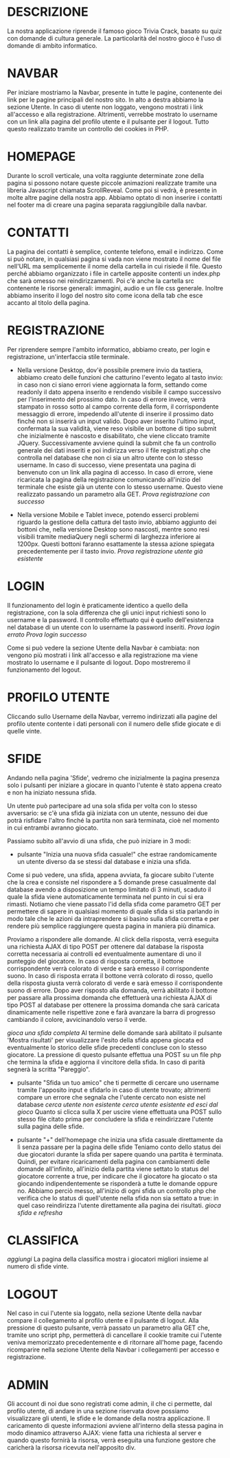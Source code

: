 # DESCRIZIONE
La nostra applicazione riprende il famoso gioco Trivia Crack, basato su quiz con domande di cultura generale. La particolarità del nostro gioco è l'uso di domande di ambito informatico.

# NAVBAR
Per iniziare mostriamo la Navbar, presente in tutte le pagine, contenente dei link per le pagine principali del nostro sito. In alto a destra abbiamo la sezione Utente. In caso di utente non loggato, vengono mostrati i link all'accesso e alla registrazione. Altrimenti, verrebbe mostrato lo username con un link alla pagina del profilo utente e il pulsante per il logout. Tutto questo realizzato tramite un controllo dei cookies in PHP.

# HOMEPAGE
Durante lo scroll verticale, una volta raggiunte determinate zone della pagina si possono notare queste piccole animazioni realizzate tramite una libreria Javascript chiamata ScrollReveal. Come poi si vedrà, è presente in molte altre pagine della nostra app.
Abbiamo optato di non inserire i contatti nel footer ma di creare una pagina separata raggiungibile dalla navbar.

# CONTATTI
La pagina dei contatti è semplice, contente telefono, email e indirizzo.
Come si può notare, in qualsiasi pagina si vada non viene mostrato il nome del file nell'URL ma semplicemente il nome della cartella in cui risiede il file. Questo perché abbiamo organizzato i file in cartelle apposite contenti un index.php che sarà omesso nei reindirizzamenti.
Poi c'è anche la cartella src contenente le risorse generali: immagini, audio e un file css generale.
Inoltre abbiamo inserito il logo del nostro sito come icona della tab che esce accanto al titolo della pagina.

# REGISTRAZIONE
Per riprendere sempre l'ambito informatico, abbiamo creato, per login e registrazione, un'interfaccia stile terminale.


- Nella versione Desktop, dov'è possibile premere invio da tastiera, abbiamo creato delle funzioni che catturino l'evento legato al tasto invio: in caso non ci siano errori viene aggiornata la form, settando come readonly il dato appena inserito e rendendo visibile il campo successivo per l'inserimento del prossimo dato. In caso di errore invece, verrà stampato in rosso sotto al campo corrente della form, il corrispondente messaggio di errore, impedendo all'utente di inserire il prossimo dato finché non si inserirà un input valido. 
Dopo aver inserito l'ultimo input, confermata la sua validità, viene reso visibile un bottone di tipo submit che inizialmente è nascosto e disabilitato, che viene cliccato tramite JQuery. Successivamente avviene quindi la submit che fa un controllo generale dei dati inseriti e poi indirizza verso il file registrati.php che controlla nel database che non ci sia un altro utente con lo stesso username. In caso di successo, viene presentata una pagina di benvenuto con un link alla pagina di accesso. In caso di errore, viene ricaricata la pagina della registrazione comunicando all'inizio del terminale che esiste già un utente con lo stesso username. Questo viene realizzato passando un parametro alla GET.
*Prova registrazione con successo*

- Nella versione Mobile e Tablet invece, potendo esserci problemi riguardo la gestione della cattura del tasto invio, abbiamo aggiunto dei bottoni che, nella versione Desktop sono nascosti, mentre sono resi visibili tramite mediaQuery negli schermi di larghezza inferiore ai 1200px. Questi bottoni faranno esattamente la stessa azione spiegata precedentemente per il tasto invio.
*Prova registrazione utente già esistente*

# LOGIN
Il funzionamento del login è praticamente identico a quello della registrazione, con la sola differenza che gli unici input richiesti sono lo username e la password. Il controllo effettuato qui è quello dell'esistenza nel database di un utente con lo username la password inseriti.
*Prova login errato*
*Prova login successo*

Come si può vedere la sezione Utente della Navbar è cambiata: non vengono più mostrati i link all'accesso e alla registrazione ma viene mostrato lo username e il pulsante di logout. Dopo mostreremo il funzionamento del logout.

# PROFILO UTENTE
Cliccando sullo Username della Navbar, verremo indirizzati alla pagine del profilo utente contente i dati personali con il numero delle sfide giocate e di quelle vinte.

# SFIDE
Andando nella pagina 'Sfide', vedremo che inizialmente la pagina presenza solo i pulsanti per iniziare a giocare in quanto l'utente è stato appena creato e non ha iniziato nessuna sfida. 

Un utente può partecipare ad una sola sfida per volta con lo stesso avversario: se c'è una sfida già iniziata con un utente, nessuno dei due potrà risfidare l'altro finché la partita non sarà terminata, cioè nel momento in cui entrambi avranno giocato.


Passiamo subito all'avvio di una sfida, che può iniziare in 3 modi:
- pulsante "Inizia una nuova sfida casuale!" che estrae randomicamente un utente diverso da se stessi dal database e inizia una sfida.

Come si può vedere, una sfida, appena avviata, fa giocare subito l'utente che la crea e consiste nel rispondere a 5 domande prese casualmente dal database avendo a disposizione un tempo limitato di 3 minuti, scaduto il quale la sfida viene automaticamente terminata nel punto in cui si era rimasti. Notiamo che viene passato l'id della sfida come parametro GET per permettere di sapere in qualsiasi momento di quale sfida si stia parlando in modo tale che le azioni da intraprendere si basino sulla sfida corretta e per rendere più semplice raggiungere questa pagina in maniera più dinamica.

Proviamo a rispondere alle domande. Al click della risposta, verrà eseguita una richiesta AJAX di tipo POST per ottenere dal database la risposta corretta necessaria ai controlli ed eventualmente aumentare di uno il punteggio del giocatore. In caso di risposta corretta, il bottone corrispondente verrà colorato di verde e sarà emesso il corrispondente suono. In caso di risposta errata il bottone verrà colorato di rosso, quello della risposta giusta verrà colorato di verde e sarà emesso il corrispondente suono di errore. Dopo aver risposto alla domanda, verrà abilitato il bottone per passare alla prossima domanda che effettuerà una richiesta AJAX di tipo POST al database per ottenere la prossima domanda che sarà caricata dinamicamente nelle rispettive zone e farà avanzare la barra di progresso cambiando il colore, avvicinandolo verso il verde.

*gioca una sfida completa*
Al termine delle domande sarà abilitato il pulsante 'Mostra risultati' per visualizzare l'esito della sfida appena giocata ed eventualmente lo storico delle sfide precedenti concluse con lo stesso giocatore. La pressione di questo pulsante effettua una POST su un file php che termina la sfida e aggiorna il vincitore della sfida.
In caso di parità segnerà la scritta "Pareggio".


- pulsante "Sfida un tuo amico" che ti permette di cercare uno username tramite l'apposito input e sfidarlo in caso di utente trovato; altrimenti compare un errore che segnala che l'utente cercato non esiste nel database
*cerca utente non esistente*
*cerca utente esistente ed esci dal gioco*
Quanto si clicca sulla X per uscire viene effettuata una POST sullo stesso file citato prima per concludere la sfida e reindirizzare l'utente sulla pagina delle sfide.


- pulsante "+" dell'homepage che inizia una sfida casuale direttamente da lì senza passare per la pagina delle sfide
Teniamo conto dello status dei due giocatori durante la sfida per sapere quando una partita è terminata. Quindi, per evitare ricaricamenti della pagina con cambiamenti delle domande all'infinito, all'inizio della partita viene settato lo status del giocatore corrente a true, per indicare che il giocatore ha giocato o sta giocando indipendentemente se risponderà a tutte le domande oppure no. Abbiamo perciò messo, all'inizio di ogni sfida un controllo php che verifica che lo status di quell'utente nella sfida non sia settato a true: in quel caso reindirizza l'utente direttamente alla pagina dei risultati.
*gioca sfida e refresha*

# CLASSIFICA
*aggiungi*
La pagina della classifica mostra i giocatori migliori insieme al numero di sfide vinte.

# LOGOUT
Nel caso in cui l'utente sia loggato, nella sezione Utente della navbar compare il collegamento al profilo utente e il pulsante di logout. Alla pressione di questo pulsante, verrà passato un parametro alla GET che, tramite uno script php, permetterà di cancellare il cookie tramite cui l'utente veniva memorizzato precedentemente e di ritornare all'home page, facendo ricomparire nella sezione Utente della Navbar i collegamenti per accesso e registrazione.

# ADMIN
Gli account di noi due sono registrati come admin, il che ci permette, dal profilo utente, di andare in una sezione riservata dove possiamo visualizzare gli utenti, le sfide e le domande della nostra applicazione. Il caricamento di queste informazioni avviene all'interno della stessa pagina in modo dinamico attraverso AJAX: viene fatta una richiesta al server e quando questo fornirà la risorsa, verrà eseguita una funzione gestore che caricherà la risorsa ricevuta nell'apposito div.


